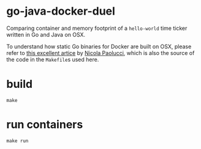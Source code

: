 # go-java-docker-duel
Comparing container and memory footprint of a `hello-world` time ticker written in Go and Java on OSX.

To understand how static Go binaries for Docker are built on OSX, please refer to [this excellent artice](https://developer.atlassian.com/blog/2015/07/osx-static-golang-binaries-with-docker/) by [Nicola Paolucci](https://developer.atlassian.com/blog/authors/npaolucci), which is also the source of the code in the `Makefile`s used here.

# build

```
make 
```

# run containers

```
make run
```

